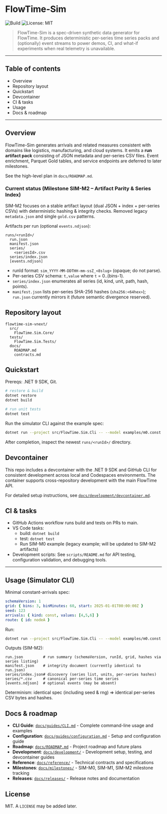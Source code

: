 # FlowTime-Sim

![Build](https://github.com/23min/FlowTime-Sim/actions/workflows/build.yml/badge.svg?branch=main)
![License: MIT](https://img.shields.io/badge/License-MIT-yellow.svg)

> FlowTime-Sim is a spec-driven synthetic data generator for FlowTime. It produces deterministic per-series time series packs and (optionally) event streams to power demos, CI, and what-if experiments when real telemetry is unavailable.

---

## Table of contents

- Overview
- Repository layout
- Quickstart
- Devcontainer
- CI & tasks
- Usage
- Docs & roadmap

---

## Overview

FlowTime-Sim generates arrivals and related measures consistent with domains like logistics, manufacturing, and cloud systems. It emits a **run artifact pack** consisting of JSON metadata and per-series CSV files. Event enrichment, Parquet Gold tables, and service endpoints are deferred to later milestones.

See the high-level plan in `docs/ROADMAP.md`.

### Current status (Milestone SIM-M2 – Artifact Parity & Series Index)

SIM-M2 focuses on a stable artifact layout (dual JSON + index + per-series CSVs) with deterministic hashing & integrity checks. Removed legacy `metadata.json` and single `gold.csv` patterns.

Artifacts per run (optional `events.ndjson`):
```
runs/<runId>/
  run.json
  manifest.json
  series/
    <seriesId>.csv
  series/index.json
  [events.ndjson]
```
- runId format: `sim_YYYY-MM-DDTHH-mm-ssZ_<8slug>` (opaque; do not parse).
- Per-series CSV schema: `t,value` where `t` = 0..(bins-1).
- `series/index.json` enumerates all series (id, kind, unit, path, hash, points).
- `manifest.json` lists per-series SHA-256 hashes (`sha256:<64hex>`); `run.json` currently mirrors it (future semantic divergence reserved).

## Repository layout

```
flowtime-sim-vnext/
  src/
    FlowTime.Sim.Core/
  tests/
    FlowTime.Sim.Tests/
  docs/
    ROADMAP.md
    contracts.md
```

## Quickstart

Prereqs: .NET 9 SDK, Git.

```bash
# restore & build
dotnet restore
dotnet build

# run unit tests
dotnet test
```

Run the simulator CLI against the example spec:

```bash
dotnet run --project src/FlowTime.Sim.Cli -- --model examples/m0.const.yaml --out runs
```

After completion, inspect the newest `runs/<runId>/` directory.

## Devcontainer

This repo includes a devcontainer with the .NET 9 SDK and GitHub CLI for consistent development across local and Codespaces environments. The container supports cross-repository development with the main FlowTime API.

For detailed setup instructions, see [`docs/development/devcontainer.md`](docs/development/devcontainer.md).

## CI & tasks

- GitHub Actions workflow runs build and tests on PRs to main.
- VS Code tasks:
  - build: `dotnet build`
  - test: `dotnet test`
  - Run SIM-M0 example (legacy example; will be updated to SIM-M2 artifacts)
- Development scripts: See `scripts/README.md` for API testing, configuration validation, and debugging tools.

---

## Usage (Simulator CLI)

Minimal constant-arrivals spec:
```yaml
schemaVersion: 1
grid: { bins: 3, binMinutes: 60, start: 2025-01-01T00:00:00Z }
seed: 123
arrivals: { kind: const, values: [4,5,6] }
route: { id: nodeA }
```
Run:
```bash
dotnet run --project src/FlowTime.Sim.Cli -- --model examples/m0.const.yaml --out runs
```
Outputs (SIM-M2):
```
run.json         # run summary (schemaVersion, runId, grid, hashes via series listing)
manifest.json    # integrity document (currently identical to run.json)
series/index.json# discovery (series list, units, per-series hashes)
series/*.csv     # canonical per-series time series
[events.ndjson]  # optional events (may be absent)
```
Determinism: identical spec (including seed & rng) ⇒ identical per-series CSV bytes and hashes.

## Docs & roadmap

- **CLI Guide**: [`docs/guides/CLI.md`](docs/guides/CLI.md) - Complete command-line usage and examples
- **Configuration**: [`docs/guides/configuration.md`](docs/guides/configuration.md) - Setup and configuration guide
- **Roadmap**: [`docs/ROADMAP.md`](docs/ROADMAP.md) - Project roadmap and future plans
- **Development**: [`docs/development/`](docs/development/) - Development setup, testing, and devcontainer guides
- **Reference**: [`docs/reference/`](docs/reference/) - Technical contracts and specifications
- **Milestones**: [`docs/milestones/`](docs/milestones/) - SIM-M0, SIM-M1, SIM-M2 milestone tracking
- **Releases**: [`docs/releases/`](docs/releases/) - Release notes and documentation

## License

MIT. A `LICENSE` may be added later.

